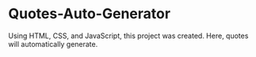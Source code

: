 # Quotes-Auto-Generator
Using HTML, CSS, and JavaScript, this project was created. Here, quotes will automatically generate.
